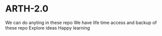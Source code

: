 # ARTH-2.0
We can do anyting in these repo
We have life time access and backup of these repo
Explore ideas 
Happy learning
